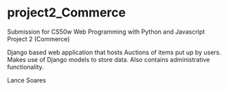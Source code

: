 # project2_Commerce

Submission for CS50w Web Programming with Python and Javascript Project 2 (Commerce)

Django based web application that hosts Auctions of items put up by users. Makes use of Django models to store data. Also contains administrative functionality.

Lance Soares
